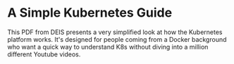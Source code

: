 # A Simple Kubernetes Guide
This PDF from DEIS presents a very simplified look at how the Kubernetes platform works. It's designed for people coming from a Docker background who want a quick way to understand K8s without diving into a million different Youtube videos.
